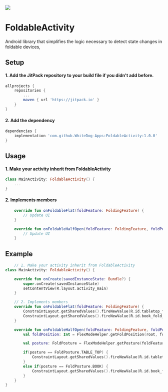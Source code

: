 [![](https://jitpack.io/v/WhiteDog-Apps/FoldableActivity.svg)](https://jitpack.io/#WhiteDog-Apps/FoldableActivity)

# FoldableActivity
Android library that simplifies the logic necessary to detect state changes in foldable devices,

## Setup
#### 1. Add the JitPack repository to your build file if you didn't add before.
```gradle
allprojects {
    repositories {
        ...
        maven { url 'https://jitpack.io' }
    }
}
```

#### 2. Add the dependency
```gradle
dependencies {
    implementation 'com.github.WhiteDog-Apps:FoldableActivity:1.0.0'
}
```

## Usage
#### 1.  Make your activity inherit from FoldableActivity
```kotlin
class MainActivity: FoldableActivity() {
    ...
}
```

#### 2.  Implements members
```kotlin
    override fun onFoldableFlat(foldFeature: FoldingFeature) {
        // Update UI
    }

    override fun onFoldableHalfOpen(foldFeature: FoldingFeature, foldPosture: FoldPosture) {
        // Update UI
    }
```

## Example
```kotlin
    // 1. Make your activity inherit from FoldableActivity
class MainActivity: FoldableActivity() {

    override fun onCreate(savedInstanceState: Bundle?) {
        super.onCreate(savedInstanceState)
        setContentView(R.layout.activity_main)
    }

    // 2. Implements members
    override fun onFoldableFlat(foldFeature: FoldingFeature) {
        ConstraintLayout.getSharedValues().fireNewValue(R.id.tabletop_fold_guide, 0)
        ConstraintLayout.getSharedValues().fireNewValue(R.id.book_fold_guide, 0)
    }

    override fun onFoldableHalfOpen(foldFeature: FoldingFeature, foldPosture: FoldPosture) {
        val foldPosition: Int = FlexModeHelper.getFoldPosition(root, foldFeature)

        val posture: FoldPosture = FlexModeHelper.getPosture(foldFeature)

        if(posture == FoldPosture.TABLE_TOP) {
            ConstraintLayout.getSharedValues().fireNewValue(R.id.tabletop_fold_guide, foldPosition)
        }
        else if(posture == FoldPosture.BOOK) {
            ConstraintLayout.getSharedValues().fireNewValue(R.id.book_fold_guide, foldPosition)
        }
    }
}
```
